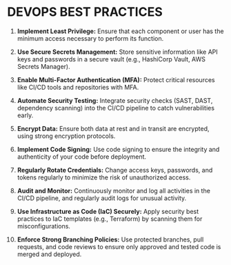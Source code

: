 # DEVOPS BEST PRACTICES

1. **Implement Least Privilege:** Ensure that each component or user has the minimum access necessary to perform its function.

2. **Use Secure Secrets Management:** Store sensitive information like API keys and passwords in a secure vault (e.g., HashiCorp Vault, AWS Secrets Manager).

3. **Enable Multi-Factor Authentication (MFA):** Protect critical resources like CI/CD tools and repositories with MFA.

4. **Automate Security Testing:** Integrate security checks (SAST, DAST, dependency scanning) into the CI/CD pipeline to catch vulnerabilities early.

5. **Encrypt Data:** Ensure both data at rest and in transit are encrypted, using strong encryption protocols.

6. **Implement Code Signing:** Use code signing to ensure the integrity and authenticity of your code before deployment.

7. **Regularly Rotate Credentials:** Change access keys, passwords, and tokens regularly to minimize the risk of unauthorized access.

8. **Audit and Monitor:** Continuously monitor and log all activities in the CI/CD pipeline, and regularly audit logs for unusual activity.

9. **Use Infrastructure as Code (IaC) Securely:** Apply security best practices to IaC templates (e.g., Terraform) by scanning them for misconfigurations.

10. **Enforce Strong Branching Policies:** Use protected branches, pull requests, and code reviews to ensure only approved and tested code is merged and deployed.
